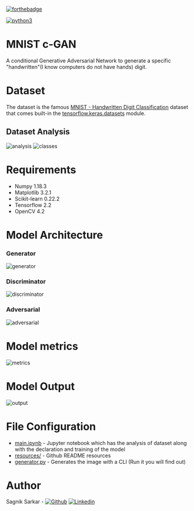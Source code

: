 [![forthebadge](https://forthebadge.com/images/badges/made-with-python.svg)](https://forthebadge.com)

[![python3](https://img.shields.io/badge/python3-v3.8-blue?style=for-the-badge&logo=python)](https://www.python.org)

# MNIST c-GAN
A conditional Generative Adversarial Network to generate a specific "handwritten"(I know computers do not have hands) digit.

# Dataset
The dataset is the famous [MNIST - Handwritten Digit Classification](http://yann.lecun.com/exdb/mnist/) dataset that comes built-in the [tensorflow.keras.datasets](https://www.tensorflow.org/api_docs/python/tf/keras/datasets/mnist) module.

## Dataset Analysis
![analysis](https://github.com/sagnik106/MNIST-c-GAN/blob/master/resources/data_analysis.png)
![classes](https://github.com/sagnik106/MNIST-c-GAN/blob/master/resources/dataclass.png)

# Requirements
* Numpy 1.18.3
* Matplotlib 3.2.1
* Scikit-learn 0.22.2
* Tensorflow 2.2
* OpenCV 4.2

# Model Architecture
### Generator
![generator](https://github.com/sagnik106/MNIST-c-GAN/blob/master/resources/generator.png)
### Discriminator
![discriminator](https://github.com/sagnik106/MNIST-c-GAN/blob/master/resources/discriminator.png)
### Adversarial
![adversarial](https://github.com/sagnik106/MNIST-c-GAN/blob/master/resources/adversarial.png)

# Model metrics
![metrics](https://github.com/sagnik106/MNIST-c-GAN/blob/master/resources/performance.png)

# Model Output
![output](https://github.com/sagnik106/MNIST-c-GAN/blob/master/resources/output.jpg)

# File Configuration
* [main.ipynb](https://github.com/sagnik106/MNIST-c-GAN/blob/master/main.ipynb) - Jupyter notebook which has the analysis of dataset along with the declaration and training of the model
* [resources/](https://github.com/sagnik106/MNIST-c-GAN/blob/master/resources/) - Github README resources
* [generator.py](https://github.com/sagnik106/MNIST-c-GAN/blob/master/generator.py) - Generates the image with a CLI (Run it you will find out)

# Author
Sagnik Sarkar - [![Github](https://img.shields.io/badge/Github-Sagnik%20Sarkar-green?style=for-the-badge&logo=github)](https://github.com/sagnik106)
[![Linkedin](https://img.shields.io/badge/Linkedin-Sagnik%20Sarkar-blue?style=for-the-badge&logo=linkedin)](https://www.linkedin.com/in/lesagniksarkar/)